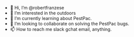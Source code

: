 - 👋 Hi, I’m @robertfranzese
- 👀 I’m interested in the outdoors
- 🌱 I’m currently learning about PestPac.
- 💞️ I’m looking to collaborate on solving the PestPac bugs.
- 📫 How to reach me slack gchat email, anything.

<!---
robertfranzese/robertfranzese is a ✨ special ✨ repository because its `README.md` (this file) appears on your GitHub profile.
You can click the Preview link to take a look at your changes.
--->
